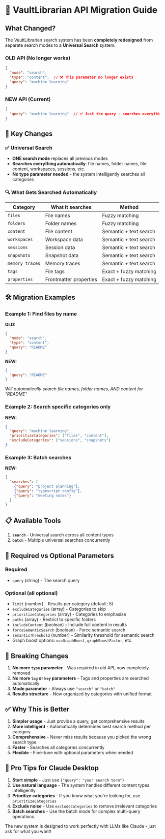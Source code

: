 # 🚨 VaultLibrarian API Migration Guide

## What Changed?

The VaultLibrarian search system has been **completely redesigned** from separate search modes to a **Universal Search** system.

### OLD API (No longer works)
```json
{
  "mode": "search",
  "type": "content",  // ❌ This parameter no longer exists
  "query": "machine learning"
}
```

### NEW API (Current)
```json
{
  "query": "machine learning"  // ✅ Just the query - searches everything automatically
}
```

## 🎯 Key Changes

### ✅ Universal Search
- **ONE search mode** replaces all previous modes
- **Searches everything automatically**: file names, folder names, file content, workspaces, sessions, etc.
- **No type parameter needed** - the system intelligently searches all categories

### 🔍 What Gets Searched Automatically

| Category | What it searches | Method |
|----------|------------------|---------|
| `files` | File names | Fuzzy matching |
| `folders` | Folder names | Fuzzy matching |
| `content` | File content | Semantic + text search |
| `workspaces` | Workspace data | Semantic + text search |
| `sessions` | Session data | Semantic + text search |
| `snapshots` | Snapshot data | Semantic + text search |
| `memory_traces` | Memory traces | Semantic + text search |
| `tags` | File tags | Exact + fuzzy matching |
| `properties` | Frontmatter properties | Exact + fuzzy matching |

## 🛠 Migration Examples

### Example 1: Find files by name
**OLD:**
```json
{
  "mode": "search",
  "type": "content",
  "query": "README"
}
```

**NEW:**
```json
{
  "query": "README"
}
```
*Will automatically search file names, folder names, AND content for "README"*

### Example 2: Search specific categories only
**NEW:**
```json
{
  "query": "machine learning",
  "prioritizeCategories": ["files", "content"],
  "excludeCategories": ["sessions", "snapshots"]
}
```

### Example 3: Batch searches
**NEW:**
```json
{
  "searches": [
    {"query": "project planning"},
    {"query": "typescript config"},
    {"query": "meeting notes"}
  ]
}
```

## 📋 Available Tools

1. **`search`** - Universal search across all content types
2. **`batch`** - Multiple universal searches concurrently

## 🎯 Required vs Optional Parameters

### Required
- `query` (string) - The search query

### Optional (all optional)
- `limit` (number) - Results per category (default: 5)
- `excludeCategories` (array) - Categories to skip
- `prioritizeCategories` (array) - Categories to emphasize
- `paths` (array) - Restrict to specific folders
- `includeContent` (boolean) - Include full content in results
- `forceSemanticSearch` (boolean) - Force semantic search
- `semanticThreshold` (number) - Similarity threshold for semantic search
- Graph boost options: `useGraphBoost`, `graphBoostFactor`, etc.

## 🚨 Breaking Changes

1. **No more `type` parameter** - Was required in old API, now completely removed
2. **No more `tag` or `key` parameters** - Tags and properties are searched automatically
3. **Mode parameter** - Always use `"search"` or `"batch"`
4. **Results structure** - Now organized by categories with unified format

## ✅ Why This is Better

1. **Simpler usage** - Just provide a query, get comprehensive results
2. **More intelligent** - Automatically determines best search method per category
3. **Comprehensive** - Never miss results because you picked the wrong search type
4. **Faster** - Searches all categories concurrently
5. **Flexible** - Fine-tune with optional parameters when needed

## 🎯 Pro Tips for Claude Desktop

1. **Start simple** - Just use `{"query": "your search term"}`
2. **Use natural language** - The system handles different content types intelligently
3. **Prioritize categories** - If you know what you're looking for, use `prioritizeCategories`
4. **Exclude noise** - Use `excludeCategories` to remove irrelevant categories
5. **Batch searches** - Use the batch mode for complex multi-query operations

The new system is designed to work perfectly with LLMs like Claude - just ask for what you want!